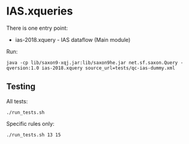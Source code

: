 IAS.xqueries
===============

There is one entry point:

 * ias-2018.xquery - IAS dataflow (Main module)

Run:

    java -cp lib/saxon9-xqj.jar:lib/saxon9he.jar net.sf.saxon.Query -qversion:1.0 ias-2018.xquery source_url=tests/qc-ias-dummy.xml

Testing
-------

All tests:

    ./run_tests.sh

Specific rules only:

    ./run_tests.sh 13 15
